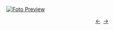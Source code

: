 [![Foto Preview](preview/n935.avif)](https://20essentials.github.io/project-000-935)

<div align="center" style="display: flex; justify-content: center;">
  <a  href="https://github.com/20essentials/project-000-934" target="_blank">&#8592;</a>
  &nbsp;&nbsp;
  <a  href="https://github.com/20essentials/project-000-936" target="_blank">&#8594;</a>
</div>
